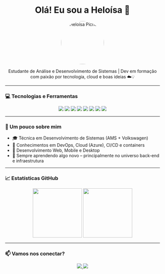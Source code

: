 <h1 align="center">Olá! Eu sou a Heloísa 👋</h1>

<p align="center">
  <img src="https://github.com/heloisapichelli.png" width="140" style="border-radius: 50%" alt="Heloísa Pichelli">
</p>

<p align="center">
  Estudante de Análise e Desenvolvimento de Sistemas | Dev em formação com paixão por tecnologia, cloud e boas ideias ☁️💡
</p>

---

### 💻 Tecnologias e Ferramentas

<div align="center">
  <img src="https://img.shields.io/badge/Java-ED8B00?style=for-the-badge&logo=java&logoColor=white"/>
  <img src="https://img.shields.io/badge/TypeScript-3178C6?style=for-the-badge&logo=typescript&logoColor=white"/>
  <img src="https://img.shields.io/badge/NestJS-E0234E?style=for-the-badge&logo=nestjs&logoColor=white"/>
  <img src="https://img.shields.io/badge/React_Native-61DAFB?style=for-the-badge&logo=react&logoColor=white"/>
  <img src="https://img.shields.io/badge/PostgreSQL-336791?style=for-the-badge&logo=postgresql&logoColor=white"/>
  <img src="https://img.shields.io/badge/MongoDB-47A248?style=for-the-badge&logo=mongodb&logoColor=white"/>
  <img src="https://img.shields.io/badge/Docker-2496ED?style=for-the-badge&logo=docker&logoColor=white"/>
  <img src="https://img.shields.io/badge/Azure-0078D4?style=for-the-badge&logo=microsoftazure&logoColor=white"/>
</div>

---

### 🚀 Um pouco sobre mim

- 🎓 Técnica em Desenvolvimento de Sistemas (AMS + Volkswagen)
- 💼 Conhecimentos em DevOps, Cloud (Azure), CI/CD e containers
- 📱 Desenvolvimento Web, Mobile e Desktop
- 🌱 Sempre aprendendo algo novo – principalmente no universo back-end e infraestrutura

---

### 📈 Estatísticas GitHub

<div align="center">
  <img height="160em" src="https://github-readme-stats.vercel.app/api?username=heloisapichelli&show_icons=true&theme=radical&count_private=true"/>
  <img height="160em" src="https://github-readme-stats.vercel.app/api/top-langs/?username=heloisapichelli&layout=compact&theme=radical"/>
</div>

---

### 📫 Vamos nos conectar?

<p align="center">
  <a href="https://www.linkedin.com/in/heloisapichelli" target="_blank">
    <img src="https://img.shields.io/badge/-LinkedIn-0A66C2?style=for-the-badge&logo=linkedin&logoColor=white">
  </a>
  <a href="mailto:heloisapichellisouza@gmail.com">
    <img src="https://img.shields.io/badge/-Email-EA4335?style=for-the-badge&logo=gmail&logoColor=white">
  </a>
</p>
